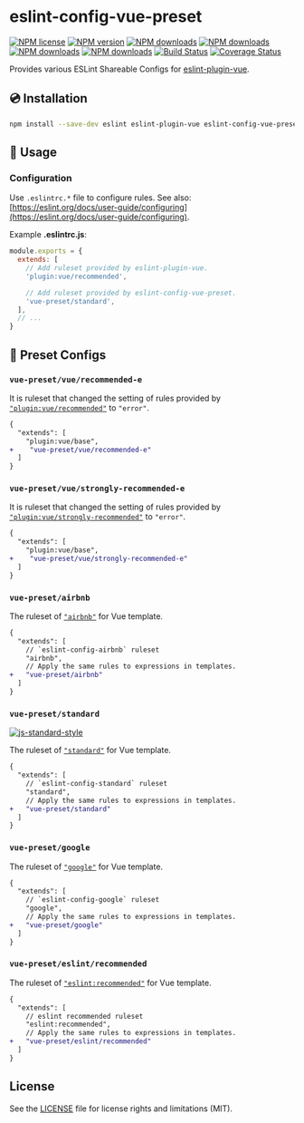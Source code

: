 # eslint-config-vue-preset

[![NPM license](https://img.shields.io/npm/l/eslint-config-vue-preset.svg)](https://www.npmjs.com/package/eslint-config-vue-preset)
[![NPM version](https://img.shields.io/npm/v/eslint-config-vue-preset.svg)](https://www.npmjs.com/package/eslint-config-vue-preset)
[![NPM downloads](https://img.shields.io/npm/dw/eslint-config-vue-preset.svg)](http://www.npmtrends.com/eslint-config-vue-preset)
[![NPM downloads](https://img.shields.io/npm/dm/eslint-config-vue-preset.svg)](http://www.npmtrends.com/eslint-config-vue-preset)
[![NPM downloads](https://img.shields.io/npm/dy/eslint-config-vue-preset.svg)](http://www.npmtrends.com/eslint-config-vue-preset)
[![NPM downloads](https://img.shields.io/npm/dt/eslint-config-vue-preset.svg)](http://www.npmtrends.com/eslint-config-vue-preset)
[![Build Status](https://travis-ci.org/ota-meshi/eslint-config-vue-preset.svg?branch=master)](https://travis-ci.org/ota-meshi/eslint-config-vue-preset)
[![Coverage Status](https://coveralls.io/repos/github/ota-meshi/eslint-config-vue-preset/badge.svg?branch=master)](https://coveralls.io/github/ota-meshi/eslint-config-vue-preset?branch=master)

Provides various ESLint Shareable Configs for [eslint-plugin-vue](https://github.com/vuejs/eslint-plugin-vue).

## :cd: Installation

```bash
npm install --save-dev eslint eslint-plugin-vue eslint-config-vue-preset
```

## :book: Usage

### Configuration

Use `.eslintrc.*` file to configure rules. See also: [https://eslint.org/docs/user-guide/configuring](https://eslint.org/docs/user-guide/configuring).

Example **.eslintrc.js**:

```js
module.exports = {
  extends: [
    // Add ruleset provided by eslint-plugin-vue.
    'plugin:vue/recommended',

    // Add ruleset provided by eslint-config-vue-preset.
    'vue-preset/standard',
  ],
  // ...
}
```

## :wrench: Preset Configs

### `vue-preset/vue/recommended-e`

It is ruleset that changed the setting of rules provided by [`"plugin:vue/recommended"`](https://eslint.vuejs.org/rules/#priority-c-recommended-minimizing-arbitrary-choices-and-cognitive-overhead) to `"error"`.

```diff
{
  "extends": [
    "plugin:vue/base",
+    "vue-preset/vue/recommended-e"
  ]
}
```

### `vue-preset/vue/strongly-recommended-e`

It is ruleset that changed the setting of rules provided by [`"plugin:vue/strongly-recommended"`](https://eslint.vuejs.org/rules/#priority-b-strongly-recommended-improving-readability) to `"error"`.

```diff
{
  "extends": [
    "plugin:vue/base",
+    "vue-preset/vue/strongly-recommended-e"
  ]
}
```

### `vue-preset/airbnb`

The ruleset of [`"airbnb"`](https://github.com/airbnb/javascript/tree/master/packages/eslint-config-airbnb) for Vue template.

```diff
{
  "extends": [
    // `eslint-config-airbnb` ruleset
    "airbnb",
    // Apply the same rules to expressions in templates.
+   "vue-preset/airbnb"
  ]
}
```

### `vue-preset/standard`

[![js-standard-style](https://cdn.rawgit.com/standard/standard/master/badge.svg)](http://standardjs.com)

The ruleset of [`"standard"`](https://github.com/standard/eslint-config-standard) for Vue template.

```diff
{
  "extends": [
    // `eslint-config-standard` ruleset
    "standard",
    // Apply the same rules to expressions in templates.
+   "vue-preset/standard"
  ]
}
```

### `vue-preset/google`

The ruleset of [`"google"`](https://github.com/google/eslint-config-google) for Vue template.

```diff
{
  "extends": [
    // `eslint-config-google` ruleset
    "google",
    // Apply the same rules to expressions in templates.
+   "vue-preset/google"
  ]
}
```

### `vue-preset/eslint/recommended`

The ruleset of [`"eslint:recommended"`](https://eslint.org/docs/user-guide/configuring#using-eslintrecommended) for Vue template.

```diff
{
  "extends": [
    // eslint recommended ruleset
    "eslint:recommended",
    // Apply the same rules to expressions in templates.
+   "vue-preset/eslint/recommended"
  ]
}
```

## License

See the [LICENSE](LICENSE) file for license rights and limitations (MIT).
